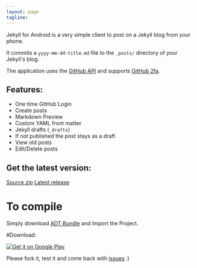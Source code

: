 ```yaml
---
layout: page
tagline:
---
```


Jekyll for Android is a very simple client to post on a Jekyll blog from your phone.

It commits a `yyyy-mm-dd-title.md` file to the `_posts/` directory of your Jekyll's blog.

The application uses the [GitHub API](https://developer.github.com/) and supports [GitHub 2fa](https://help.github.com/articles/about-two-factor-authentication).


## Features:

- One time GitHub Login
- Create posts
- Markdown Preview
- Custom YAML front matter
- Jekyll drafts (`_drafts`)
- If not published the post stays as a draft
- View old posts
- Edit/Delete posts

## Get the latest version:

<div class="control-group">
    <a class="btn btn-default" href="https://github.com/tsagi/jekyll-client-for-android/zipball/master">Source zip</a>
    <a class="btn btn-info" href="https://github.com/tsagi/jekyll-client-for-android/releases/latest">Latest release</a>
</div>

# To compile

Simply download [ADT Bundle](http://developer.android.com/sdk/index.html) and Import the Project.


#Download:

<a href="https://play.google.com/store/apps/details?id=gr.tsagi.jekyllforandroid">
  <img alt="Get it on Google Play"
       src="/images/brand/en_generic_rgb_wo_60.png" />
</a>

Please fork it, test it and come back with [issues](https://github.com/tsagi/jekyll-client-for-android/issues) :)
